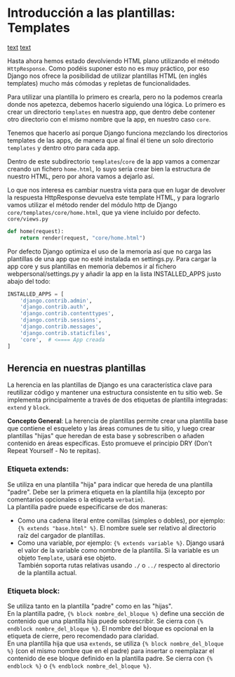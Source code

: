 # Introducción a las plantillas: Templates
[text](https://docs.djangoproject.com/en/2.0/ref/templates/)
[text](https://docs.djangoproject.com/en/2.0/topics/http/shortcuts/#render)

Hasta ahora hemos estado devolviendo HTML plano utilizando el método `HttpResponse`. Como podéis suponer esto no es muy práctico, por eso Django nos ofrece la posibilidad de utilizar plantillas HTML (en inglés templates) mucho más cómodas y repletas de funcionalidades.  

Para utilizar una plantilla lo primero es crearla, pero no la podemos crearla donde nos apetezca, debemos hacerlo siguiendo una lógica. Lo primero es crear un directorio `templates` en nuestra app, que dentro debe contener otro directorio con el mismo nombre que la app, en nuestro caso `core`.  

Tenemos que hacerlo así porque Django funciona mezclando los directorios templates de las apps, de manera que al final él tiene un solo directorio `templates` y dentro otro para cada app.  

Dentro de este subdirectorio `templates`/`core` de la app vamos a comenzar creando un fichero `home.html`, lo suyo sería crear bien la estructura de nuestro HTML, pero por ahora vamos a dejarlo así.  

Lo que nos interesa es cambiar nuestra vista para que en lugar de devolver la respuesta HttpResponse devuelva este template HTML, y para lograrlo vamos utilizar el método render del módulo http de Django `core/templates/core/home.html`, que ya viene incluido por defecto.  
`core/views.py`
```Python
def home(request):
    return render(request, "core/home.html")
```

Por defecto Django optimiza el uso de la memoria así que no carga las plantillas de una app que no esté instalada en settings.py. Para cargar la app core y sus plantillas en memoria debemos ir al fichero webpersonal/settings.py y añadir la app en la lista INSTALLED_APPS justo abajo del todo:  
```Python
INSTALLED_APPS = [
    'django.contrib.admin',
    'django.contrib.auth',
    'django.contrib.contenttypes',
    'django.contrib.sessions',
    'django.contrib.messages',
    'django.contrib.staticfiles',
    'core',  # <==== App creada 
]
```

## Herencia en nuestras plantillas

La herencia en las plantillas de Django es una característica clave para reutilizar código y mantener una estructura consistente en tu sitio web. Se implementa principalmente a través de dos etiquetas de plantilla integradas: `extend` y `block`.  

**Concepto General**: La herencia de plantillas permite crear una plantilla base que contiene el esqueleto y las áreas comunes de tu sitio, y luego crear plantillas "hijas" que heredan de esta base y sobrescriben o añaden contenido en áreas específicas. Esto promueve el principio DRY (Don't Repeat Yourself - No te repitas).  

### Etiqueta extends:

Se utiliza en una plantilla "hija" para indicar que hereda de una plantilla "padre".
Debe ser la primera etiqueta en la plantilla hija (excepto por comentarios opcionales o la etiqueta `verbatim`).  
La plantilla padre puede especificarse de dos maneras:  
- Como una cadena literal entre comillas (simples o dobles), por ejemplo: `{% extends "base.html" %}`. El nombre suele ser relativo al directorio raíz del cargador de plantillas.  
- Como una variable, por ejemplo: `{% extends variable %}`. Django usará el valor de la variable como nombre de la plantilla. Si la variable es un objeto `Template`, usará ese objeto.  
También soporta rutas relativas usando `./` o `../` respecto al directorio de la plantilla actual.

### Etiqueta block:  
Se utiliza tanto en la plantilla "padre" como en las "hijas".  
En la plantilla padre, `{% block nombre_del_bloque %}` define una sección de contenido que una plantilla hija puede sobrescribir. Se cierra con `{% endblock nombre_del_bloque %}`. El nombre del bloque es opcional en la etiqueta de cierre, pero recomendado para claridad.  
En una plantilla hija que usa `extends`, se utiliza `{% block nombre_del_bloque %}` (con el mismo nombre que en el padre) para insertar o reemplazar el contenido de ese bloque definido en la plantilla padre. Se cierra con `{% endblock %}` o `{% endblock nombre_del_bloque %}`.  

